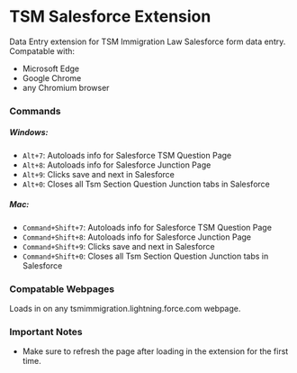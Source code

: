 # TSM Salesforce Extension
Data Entry extension for TSM Immigration Law Salesforce form data entry.
Compatable with:
- Microsoft Edge
- Google Chrome
- any Chromium browser
### Commands
##### Windows:
- `Alt+7`: Autoloads info for Salesforce TSM Question Page
- `Alt+8`: Autoloads info for Salesforce Junction Page
- `Alt+9`: Clicks save and next in Salesforce
- `Alt+0`: Closes all Tsm Section Question Junction tabs in Salesforce
##### Mac:
- `Command+Shift+7`: Autoloads info for Salesforce TSM Question Page
- `Command+Shift+8`: Autoloads info for Salesforce Junction Page
- `Command+Shift+9`: Clicks save and next in Salesforce
- `Command+Shift+0`: Closes all Tsm Section Question Junction tabs in Salesforce
### Compatable Webpages
Loads in on any tsmimmigration.lightning.force.com webpage.
### Important Notes
- Make sure to refresh the page after loading in the extension for the first time.
